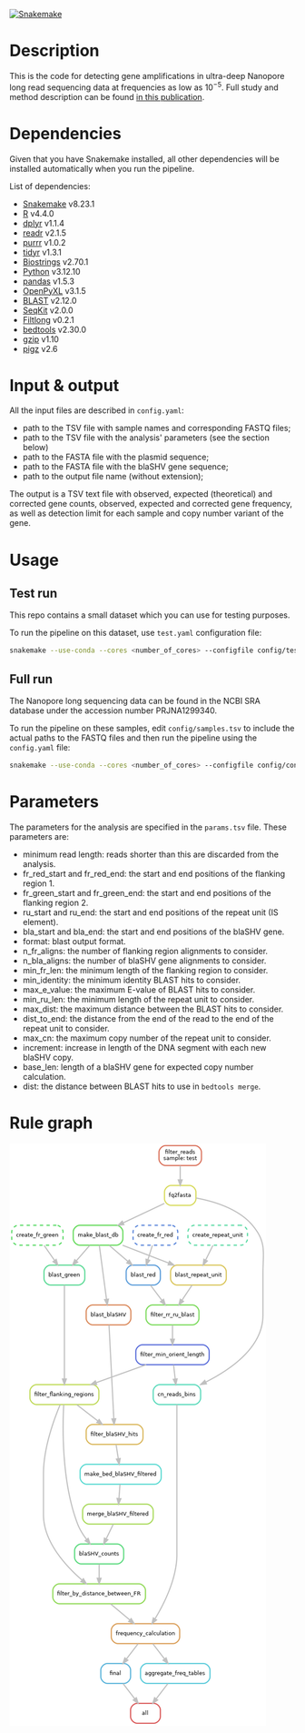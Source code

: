 [![Snakemake](https://img.shields.io/badge/snakemake-≥8.23.1-brightgreen.svg?style=flat-square)](https://snakemake.bitbucket.io)


# Description

This is the code for detecting gene amplifications in ultra-deep Nanopore long read sequencing data at frequencies as low as $10^{-5}$.
Full study and method description can be found [in this publication](link).

# Dependencies

Given that you have Snakemake installed, all other dependencies will be installed automatically when you run the pipeline.

List of dependencies:

 - [Snakemake](https://snakemake.readthedocs.io/en/stable/) v8.23.1
 - [R](https://www.r-project.org/) v4.4.0
 - [dplyr](https://dplyr.tidyverse.org/) v1.1.4
 - [readr](https://readr.tidyverse.org/) v2.1.5
 - [purrr](https://purrr.tidyverse.org/) v1.0.2
 - [tidyr](https://tidyr.tidyverse.org/) v1.3.1
 - [Biostrings](https://bioconductor.org/packages/release/bioc/html/Biostrings.html) v2.70.1
 - [Python](https://www.python.org/) v3.12.10
 - [pandas](https://pandas.pydata.org/) v1.5.3 
 - [OpenPyXL](https://openpyxl.readthedocs.io/en/stable/) v3.1.5
 - [BLAST](https://www.ncbi.nlm.nih.gov/books/NBK52640/) v2.12.0
 - [SeqKit](https://bioinf.shenwei.me/seqkit/) v2.0.0
 - [Filtlong](https://github.com/rrwick/Filtlong) v0.2.1
 - [bedtools](https://bedtools.readthedocs.io/en/latest/) v2.30.0
 - [gzip](https://www.gzip.org/) v1.10
 - [pigz](https://zlib.net/pigz/) v2.6


# Input & output

All the input files are described in `config.yaml`:

- path to the TSV file with sample names and corresponding FASTQ files;
- path to the TSV file with the analysis' parameters (see the section below)
- path to the FASTA file with the plasmid sequence;
- path to the FASTA file with the blaSHV gene sequence;
- path to the output file name (without extension);

The output is a TSV text file with observed, expected (theoretical) and corrected gene counts, observed, expected and corrected gene frequency, as well as detection limit for each sample and copy number variant of the gene.

# Usage

## Test run

This repo contains a small dataset which you can use for testing purposes.

To run the pipeline on this dataset, use `test.yaml` configuration file:

```bash
snakemake --use-conda --cores <number_of_cores> --configfile config/test.yaml
```

## Full run

The Nanopore long sequencing data can be found in the NCBI SRA database under the accession number PRJNA1299340.

To run the pipeline on these samples, edit `config/samples.tsv` to include the actual paths to the FASTQ files and then run the pipeline using the `config.yaml` file:

```bash
snakemake --use-conda --cores <number_of_cores> --configfile config/config.yaml
```

# Parameters

The parameters for the analysis are specified in the `params.tsv` file. These parameters are:

- minimum read length: reads shorter than this are discarded from the analysis.
- fr_red_start and fr_red_end: the start and end positions of the flanking region 1.
- fr_green_start and fr_green_end: the start and end positions of the flanking region 2.
- ru_start and ru_end: the start and end positions of the repeat unit (IS element).
- bla_start and bla_end: the start and end positions of the blaSHV gene.
- format: blast output format.
- n_fr_aligns: the number of flanking region alignments to consider.
- n_bla_aligns: the number of blaSHV gene alignments to consider.
- min_fr_len: the minimum length of the flanking region to consider.
- min_identity: the minimum identity BLAST hits to consider.
- max_e_value: the maximum E-value of BLAST hits to consider.
- min_ru_len: the minimum length of the repeat unit to consider.
- max_dist: the maximum distance between the BLAST hits to consider.
- dist_to_end: the distance from the end of the read to the end of the repeat unit to consider.
- max_cn: the maximum copy number of the repeat unit to consider.
- increment: increase in length of the DNA segment with each new blaSHV copy.
- base_len: length of a blaSHV gene for expected  copy number calculation.
- dist: the distance between BLAST hits to use in `bedtools merge`.

# Rule graph

![DAG](images/rulegraph.png)

